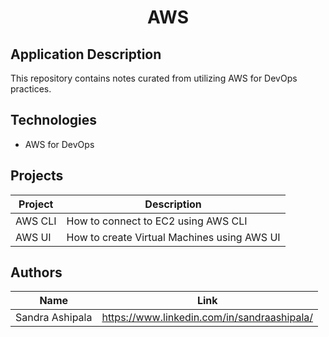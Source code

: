 <!-- PROJECT TITLE -->
  <h1 align="center">AWS</h1>

## Application Description

This repository contains notes curated from utilizing AWS for DevOps practices.

## Technologies
* AWS for DevOps


## Projects 
| Project | Description |
| --- | --- |
| AWS CLI | How to connect to EC2 using AWS CLI |
| AWS UI | How to create Virtual Machines using AWS UI |



## Authors

| Name            | Link                                   |
| --------------- | -------------------------------------- |
| Sandra Ashipala | https://www.linkedin.com/in/sandraashipala/ |



